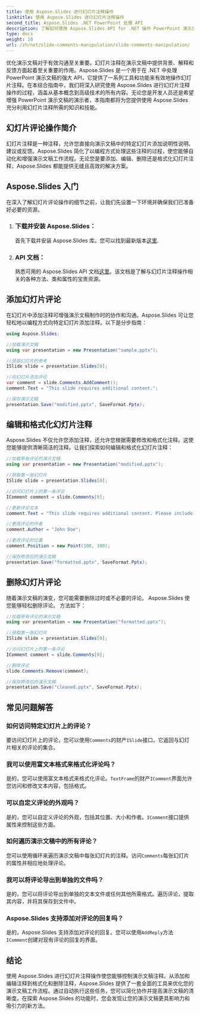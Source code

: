 ```yaml
---
title: 使用 Aspose.Slides 进行幻灯片注释操作
linktitle: 使用 Aspose.Slides 进行幻灯片注释操作
second_title: Aspose.Slides .NET PowerPoint 处理 API
description: 了解如何使用 Aspose.Slides API for .NET 操作 PowerPoint 演示文稿中的幻灯片注释。探索添加、编辑和格式化幻灯片注释的分步指南和源代码示例。
type: docs
weight: 10
url: /zh/net/slide-comments-manipulation/slide-comments-manipulation/
---
```


优化演示文稿对于有效沟通至关重要。幻灯片注释在演示文稿中提供背景、解释和反馈方面起着至关重要的作用。Aspose.Slides 是一个用于在 .NET 中处理 PowerPoint 演示文稿的强大 API，它提供了一系列工具和功能来有效地操作幻灯片注释。在本综合指南中，我们将深入研究使用 Aspose.Slides 进行幻灯片注释操作的过程，涵盖从基本概念到高级技术的所有内容。无论您是开发人员还是希望增强 PowerPoint 演示文稿的演示者，本指南都将为您提供使用 Aspose.Slides 充分利用幻灯片注释所需的知识和技能。

## 幻灯片评论操作简介

幻灯片注释是一种注释，允许您直接向演示文稿中的特定幻灯片添加说明性说明、建议或反馈。Aspose.Slides 简化了以编程方式处理这些注释的过程，使您能够自动化和增强演示文稿工作流程。无论您是要添加、编辑、删除还是格式化幻灯片注释，Aspose.Slides 都能提供无缝且高效的解决方案。

## Aspose.Slides 入门

在深入了解幻灯片评论操作的细节之前，让我们先设置一下环境并确保我们已准备好必要的资源。

1. ### 下载并安装 Aspose.Slides： 
	首先下载并安装 Aspose.Slides 库。您可以找到最新版本[这里](https://releases.aspose.com/slides/net/).

2. ### API 文档： 
	熟悉可用的 Aspose.Slides API 文档[这里](https://reference.aspose.com/slides/net/)。该文档是了解与幻灯片注释操作相关的各种方法、类和属性的宝贵资源。

## 添加幻灯片评论

在幻灯片中添加注释可增强演示文稿制作时的协作和沟通。Aspose.Slides 可让您轻松地以编程方式向特定幻灯片添加注释。以下是分步指南：

```csharp
using Aspose.Slides;

//加载演示文稿
using var presentation = new Presentation("sample.pptx");

//获取幻灯片的参考
ISlide slide = presentation.Slides[0];

//向幻灯片添加评论
var comment = slide.Comments.AddComment();
comment.Text = "This slide requires additional content.";

//保存演示文稿
presentation.Save("modified.pptx", SaveFormat.Pptx);
```

## 编辑和格式化幻灯片注释

Aspose.Slides 不仅允许您添加注释，还允许您根据需要修改和格式化注释。这使您能够提供清晰简洁的注释。让我们探索如何编辑和格式化幻灯片注释：

```csharp
//加载带有评论的演示文稿
using var presentation = new Presentation("modified.pptx");

//获取第一张幻灯片
ISlide slide = presentation.Slides[0];

//访问幻灯片上的第一条评论
IComment comment = slide.Comments[0];

//更新评论文本
comment.Text = "This slide requires additional content. Please include relevant statistics.";

//更改评论的作者
comment.Author = "John Doe";

//更改评论的位置
comment.Position = new Point(100, 100);

//保存修改后的演示文稿
presentation.Save("formatted.pptx", SaveFormat.Pptx);
```

## 删除幻灯片评论

随着演示文稿的演变，您可能需要删除过时或不必要的评论。 Aspose.Slides 使您能够轻松删除评论。 方法如下：

```csharp
//加载带有评论的演示文稿
using var presentation = new Presentation("formatted.pptx");

//获取第一张幻灯片
ISlide slide = presentation.Slides[0];

//访问幻灯片上的第一条评论
IComment comment = slide.Comments[0];

//删除评论
slide.Comments.Remove(comment);

//保存修改后的演示文稿
presentation.Save("cleaned.pptx", SaveFormat.Pptx);
```

## 常见问题解答

### 如何访问特定幻灯片上的评论？

要访问幻灯片上的评论，您可以使用`Comments`的财产`ISlide`接口。它返回与幻灯片相关的评论的集合。

### 我可以使用富文本格式来格式化评论吗？

是的，您可以使用富文本格式来格式化评论。`TextFrame`的财产`IComment`界面允许您访问和修改文本内容，包括格式。

### 可以自定义评论的外观吗？

是的，您可以自定义评论的外观，包括其位置、大小和作者。`IComment`接口提供属性来控制这些方面。

### 如何遍历演示文稿中的所有评论？

您可以使用循环来遍历演示文稿中每张幻灯片的注释。访问`Comments`每张幻灯片的属性并相应地处理评论。

### 我可以将评论导出到单独的文件吗？

是的，您可以将评论导出到单独的文本文件或任何其他所需格式。遍历评论，提取其内容，并将其保存到文件中。

### Aspose.Slides 支持添加对评论的回复吗？

是的，Aspose.Slides 支持添加对评论的回复。您可以使用`AddReply`方法`IComment`创建对现有评论的回复的界面。

## 结论

使用 Aspose.Slides 进行幻灯片注释操作使您能够控制演示文稿注释。从添加和编辑注释到格式化和删除注释，Aspose.Slides 提供了一套全面的工具来优化您的演示文稿工作流程。通过自动执行这些任务，您可以简化协作并提高演示文稿的清晰度。在探索 Aspose.Slides 的功能时，您会发现让您的演示文稿更具影响力和吸引力的新方法。